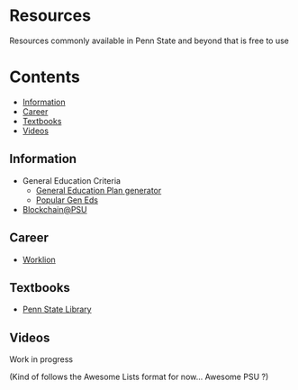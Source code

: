 # Resources
Resources commonly available in Penn State and beyond that is free to use

# Contents
- [Information](#information)
- [Career](#career)
- [Textbooks](#textbooks)
- [Videos](#videos)


## Information
- General Education Criteria
    - [General Education Plan generator](https://genedplan.psu.edu/)
    - [Popular Gen Eds](https://www.reddit.com/r/PennStateUniversity/comments/jw248c/thread_geneds_simplified/)
- [Blockchain@PSU](https://github.com/blockchainpsu)

## Career
- [Worklion](https://worklion.psu.edu/)

## Textbooks
- [Penn State Library](https://libraries.psu.edu/)

## Videos
Work in progress

(Kind of follows the Awesome Lists format for now... Awesome PSU ?)
